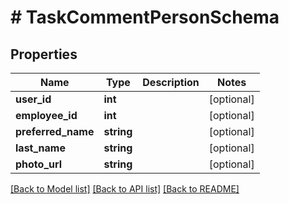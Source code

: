 # # TaskCommentPersonSchema

## Properties

Name | Type | Description | Notes
------------ | ------------- | ------------- | -------------
**user_id** | **int** |  | [optional]
**employee_id** | **int** |  | [optional]
**preferred_name** | **string** |  | [optional]
**last_name** | **string** |  | [optional]
**photo_url** | **string** |  | [optional]

[[Back to Model list]](../../README.md#models) [[Back to API list]](../../README.md#endpoints) [[Back to README]](../../README.md)
